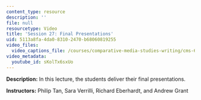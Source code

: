 ```yaml
---
content_type: resource
description: ''
file: null
resourcetype: Video
title: 'Session 27: Final Presentations'
uid: 5113a8fa-4da0-8310-2470-b68060819255
video_files:
  video_captions_file: /courses/comparative-media-studies-writing/cms-611j-creating-video-games-fall-2014/projects/heat-wave/lecture-27-final-presentations/sKolTx6sxUo.vtt
video_metadata:
  youtube_id: sKolTx6sxUo
---
```


**Description:** In this lecture, the students deliver their final presentations.

**Instructors:** Philip Tan, Sara Verrilli, Richard Eberhardt, and Andrew Grant